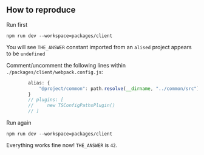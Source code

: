 ## How to reproduce

Run first
```console
npm run dev --workspace=packages/client
```

You will see `THE_ANSWER` constant imported from an `alised` project appears to be `undefined`

Comment/uncomment the following lines within `./packages/client/webpack.config.js`:
```javascript
        alias: {
            "@project/common": path.resolve(__dirname, "../common/src")
        }
        // plugins: [
        //     new TSConfigPathsPlugin()
        // ]
```

Run again
```console
npm run dev --workspace=packages/client
```

Everything works fine now! `THE_ANSWER` is `42`.
